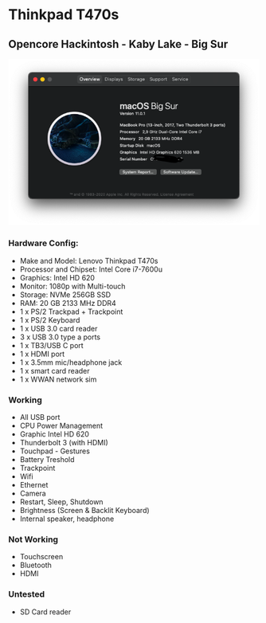 #  Thinkpad T470s 
## Opencore Hackintosh - Kaby Lake - Big Sur

![](BigSur.png)

### Hardware Config: 

- Make and Model: Lenovo Thinkpad T470s
- Processor and Chipset: Intel Core i7-7600u
- Graphics: Intel HD 620
- Monitor: 1080p with Multi-touch 
- Storage: NVMe 256GB SSD
- RAM: 20 GB 2133 MHz DDR4
- 1 x PS/2 Trackpad + Trackpoint 
- 1 x PS/2 Keyboard
- 1 x USB 3.0 card reader
- 3 x USB 3.0 type a ports
- 1 x TB3/USB C port
- 1 x HDMI port
- 1 x 3.5mm mic/headphone jack
- 1 x smart card reader
- 1 x WWAN network sim


### Working
- All USB port
- CPU Power Management
- Graphic Intel HD 620
- Thunderbolt 3 (with HDMI)
- Touchpad - Gestures
- Battery Treshold
- Trackpoint
- Wifi
- Ethernet
- Camera
- Restart, Sleep, Shutdown
- Brightness (Screen & Backlit Keyboard)
- Internal speaker, headphone

### Not Working 
- Touchscreen
- Bluetooth
- HDMI

### Untested
- SD Card reader

